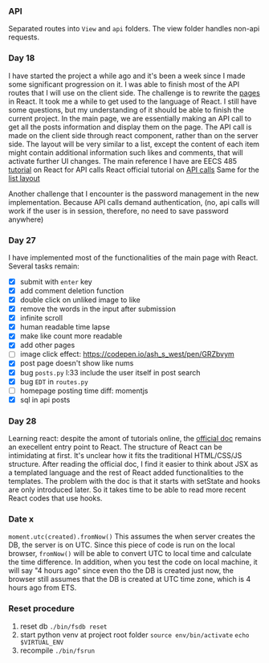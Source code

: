 ### API
Separated routes into `View` and `api` folders. The view folder handles non-api requests.

### Day 18 
I have started the project a while ago and it's been a week since I made some significant progression on it. I was able to finish most of the API routes that I will use on the client side. The challenge is to rewrite the [pages](https://github.com/zzehli/server-side-instgram/tree/main/insta485/templates) in React. It took me a while to get used to the language of React. I still have some questions, but my understanding of it should be able to finish the current project. In the main page, we are essentially making an API call to get all the posts information and display them on the page. The API call is made on the client side through react component, rather than on the server side. The layout will be very similar to a list, except the content of each item might contain additional information such likes and comments, that will activate further UI changes. The main reference I have are
EECS 485 [tutorial](https://eecs485staff.github.io/p3-insta485-clientside/setup_react.html) on React for API calls
React official tutorial on [API calls](https://reactjs.org/docs/faq-ajax.html)
Same for the [list layout](https://reactjs.org/docs/thinking-in-react.html)

Another challenge that I encounter is the password management in the new implementation. Because API calls demand authentication, (no, api calls will work if the user is in session, therefore, no need to save password anywhere)

### Day 27
I have implemented most of the functionalities of the main page with React. Several tasks remain:
- [x] submit with `enter` key
- [x] add comment deletion function
- [x] double click on unliked image to like
- [x] remove the words in the input after submission
- [x] infinite scroll
- [x] human readable time lapse
- [x] make like count more readable
- [x] add other pages
- [ ] image click effect: https://codepen.io/ash_s_west/pen/GRZbvym
- [x] post page doesn't show like nums
- [x] bug `posts.py` l:33 include the user itself in post search
- [x] bug `EDT` in `routes.py`
- [ ] homepage posting time diff: momentjs
- [x] sql in api posts

### Day 28 
Learning react: despite the amont of tutorials online, the [official doc](https://reactjs.org/docs/hello-world.html) remains an execellent entry point to React. The structure of React can be intimidating at first. It's unclear how it fits the traditional HTML/CSS/JS structure. After reading the official doc, I find it easier to think about JSX as a templated language and the rest of React added functionalities to the templates. The problem with the doc is that it starts with setState and hooks are only introduced later. So it takes time to be able to read more recent React codes that use hooks.

### Date x
`moment.utc(created).fromNow()` This assumes the when server creates the DB, the server is on UTC. Since this piece of code is run on the local browser, `fromNow()` will be able to convert UTC to local time and calculate the time difference. In addition, when you test the code on local machine, it will say "4 hours ago" since even tho the DB is created just now, the browser still assumes that the DB is created at UTC time zone, which is 4 hours ago from ETS.

### Reset procedure
1. reset db
`./bin/fsdb reset`
2. start python venv at project root folder
`source env/bin/activate`
`echo $VIRTUAL_ENV`
2. recompile
`./bin/fsrun`